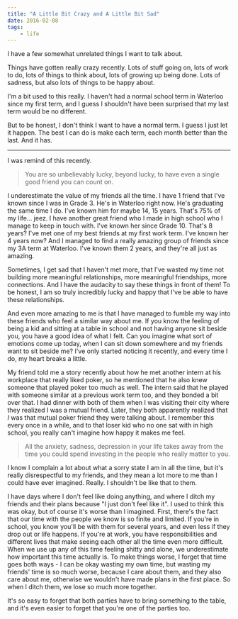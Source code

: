 ```yaml
---
title: "A Little Bit Crazy and A Little Bit Sad"
date: 2016-02-08
tags:
    - life
---
```


I have a few somewhat unrelated things I want to talk about.

Things have gotten really crazy recently. Lots of stuff going on, lots of work to do, lots of things to think about, lots of growing up being done. Lots of sadness, but also lots of things to be happy about.

I'm a bit used to this really. I haven't had a normal school term in Waterloo since my first term, and I guess I shouldn't have been surprised that my last term would be no different.

But to be honest, I don't think I want to have a normal term. I guess I just let it happen. The best I can do is make each term, each month better than the last. And it has.

---

I was remind of this recently.

> You are so unbelievably lucky, beyond lucky, to have even a single good friend you can count on.

I underestimate the value of my friends all the time. I have 1 friend that I've known since I was in Grade 3. He's in Waterloo right now. He's graduating the same time I do. I've known him for maybe 14, 15 years. That's 75% of my life... jeez. I have another great friend who I made in high school who I manage to keep in touch with. I've known her since Grade 10. That's 8 years? I've met one of my best friends at my first work term. I've known her 4 years now? And I managed to find a really amazing group of friends since my 3A term at Waterloo. I've known them 2 years, and they're all just as amazing.

Sometimes, I get sad that I haven't met more, that I've wasted my time not building more meaningful relationships, more meaningful friendships, more connections. And I have the audacity to say these things in front of them! To be honest, I am so truly incredibly lucky and happy that I've be able to have these relationships.

And even more amazing to me is that I have managed to fumble my way into these friends who feel a similar way about me. If you know the feeling of being a kid and sitting at a table in school and not having anyone sit beside you, you have a good idea of what I felt. Can you imagine what sort of emotions come up today, when I can sit down somewhere and my friends want to sit beside me? I've only started noticing it recently, and every time I do, my heart breaks a little.

My friend told me a story recently about how he met another intern at his workplace that really liked poker, so he mentioned that he also knew someone that played poker too much as well. The intern said that he played with someone similar at a previous work term too, and they bonded a bit over that. I had dinner with both of them when I was visiting their city where they realized I was a mutual friend. Later, they both apparently realized that *I* was that mutual poker friend they were talking about. I remember this every once in a while, and to that loser kid who no one sat with in high school, you really can't imagine how happy it makes me feel.

> All the anxiety, sadness, depression in your life takes away from the time you could spend investing in the people who really matter to you.

I know I complain a lot about what a sorry state I am in all the time, but it's really disrespectful to my friends, and they mean a lot more to me than I could have ever imagined. Really. I shouldn't be like that to them.

I have days where I don't feel like doing anything, and where I ditch my friends and their plans because "I just don't feel like it". I used to think this was okay, but of course it's worse than I imagined. First, there's the fact that our time with the people we know is so finite and limited. If you're in school, you know you'll be with them for several years, and even less if they drop out or life happens. If you're at work, you have responsibilities and different lives that make seeing each other all the time even more difficult. When we use up any of this time feeling shitty and alone, we underestimate how important this time actually is. To make things worse, I forget that time goes both ways - I can be okay wasting my own time, but wasting my friends' time is so much worse, because I care about them, and they also care about me, otherwise we wouldn't have made plans in the first place. So when I ditch them, we lose so much more together.

It's so easy to forget that both parties have to bring something to the table, and it's even easier to forget that you're one of the parties too.
